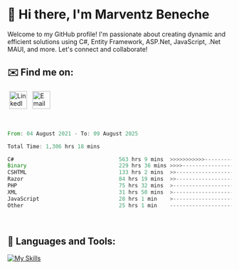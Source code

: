 # 👋 Hi there, I'm Marventz Beneche

Welcome to my GitHub profile! I'm passionate about creating dynamic and efficient solutions using C#, Entity Framework, ASP.Net, JavaScript, .Net MAUI, and more. Let's connect and collaborate!

## ✉️ Find me on:
 <a href="https://linkedin.com/in/benechem" target="_blank" rel="noopener noreferrer"> <img src="https://icons.iconarchive.com/icons/limav/flat-gradient-social/512/Linkedin-icon.png" alt="LinkedIn" height="40" style="vertical-align:top; margin:4px"></a>
 <a href="mailto:info@benechem.co"> <img src="https://icons.iconarchive.com/icons/dtafalonso/android-lollipop/512/Gmail-icon.png" alt="Email" height="40" style="vertical-align:top; margin:4px"></a>
</p>

<br/>
<!--START_SECTION:waka-->

```rust
From: 04 August 2021 - To: 09 August 2025

Total Time: 1,306 hrs 18 mins

C#                                 563 hrs 9 mins  >>>>>>>>>>>--------------   42.30 %
Binary                             229 hrs 36 mins >>>>---------------------   17.25 %
CSHTML                             133 hrs 2 mins  >>-----------------------   09.99 %
Razor                              84 hrs 19 mins  >>-----------------------   06.33 %
PHP                                75 hrs 32 mins  >------------------------   05.67 %
XML                                31 hrs 50 mins  >------------------------   02.39 %
JavaScript                         28 hrs 1 min    >------------------------   02.10 %
Other                              25 hrs 1 min    -------------------------   01.88 %
```

<!--END_SECTION:waka-->
<br />

## 🧰 Languages and Tools:

[![My Skills](https://skillicons.dev/icons?i=js,html,css,cs,java,php,mysql,dotnet,bootstrap,visualstudio,vscode,androidstudio,azure,xd,wordpress,raspberrypi)](https://skillicons.dev)
<br />

